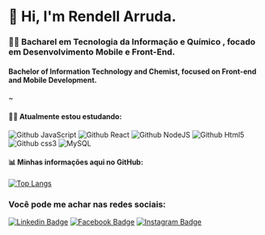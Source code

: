 # 👋 Hi, I'm Rendell Arruda.
  
### 👨‍🔬  Bacharel em Tecnologia da Informação e Químico , focado em Desenvolvimento Mobile e Front-End.
####   Bachelor of Information Technology and Chemist, focused on Front-end and Mobile Development.
~
#### 👨‍💻 Atualmente estou estudando: 
![Github JavaScript](https://img.shields.io/badge/JavaScript-F7DF1E?style=for-the-badge&logo=javascript&logoColor=black)
![Github React](https://img.shields.io/badge/-ReactJs-61DAFB?logo=react&logoColor=white&style=for-the-badge)
![Github NodeJS](https://img.shields.io/badge/Node.js-43853D?style=for-the-badge&logo=node.js&logoColor=white)
![Github Html5](https://img.shields.io/badge/HTML5-E34F26?style=for-the-badge&logo=html5&logoColor=white) 
 ![Github css3](https://img.shields.io/badge/CSS3-1572B6?style=for-the-badge&logo=css3&logoColor=white) 
 	![MySQL](https://img.shields.io/badge/mysql-%2300f.svg?style=for-the-badge&logo=mysql&logoColor=white)
<!--![Python](https://img.shields.io/badge/Python-3776AB?style=for-the-badge&logo=python&logoColor=white) ![Github React Native](https://img.shields.io/badge/React_Native-20232A?style=for-the-badge&logo=react&logoColor=61DAFB)  -->


#### 📊 Minhas informações aqui no GitHub:


[![Top Langs](https://github-readme-stats.vercel.app/api/top-langs/?username=rendell-arruda&layout=compact&theme=dark)](https://github.com/anuraghazra/github-readme-stats)

### Você pode me achar nas redes sociais:

[![Linkedin Badge](https://img.shields.io/badge/LinkedIn-0077B5?style=for-the-badge&logo=linkedin&logoColor=white&link=link_do_seu_perfil)](https://www.linkedin.com/in/rendell-arruda-5804b4177/)
[![Facebook Badge](https://img.shields.io/badge/Facebook-1877F2?style=for-the-badge&logo=facebook&logoColor=white&link=link_do_seu_perfil)](https://www.facebook.com/rendell.arruda)
[![Instagram Badge](https://img.shields.io/badge/Instagram-E4405F?style=for-the-badge&logo=instagram&logoColor=white&link=link_do_seu_perfil)](https://www.instagram.com/rendellarruda3/)

